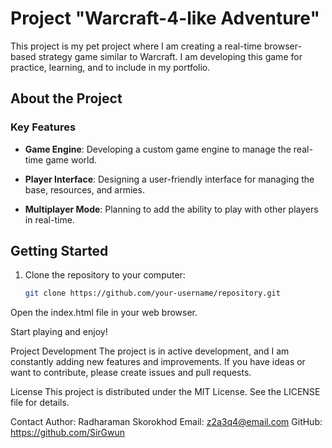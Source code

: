 # Project "Warcraft-4-like Adventure"

This project is my pet project where I am creating a real-time browser-based strategy game similar to Warcraft. I am developing this game for practice, learning, and to include in my portfolio.

## About the Project

### Key Features

- **Game Engine**: Developing a custom game engine to manage the real-time game world.

- **Player Interface**: Designing a user-friendly interface for managing the base, resources, and armies.

- **Multiplayer Mode**: Planning to add the ability to play with other players in real-time.

## Getting Started

1. Clone the repository to your computer:

   ```bash
   git clone https://github.com/your-username/repository.git
   ```
Open the index.html file in your web browser.

Start playing and enjoy!

Project Development
The project is in active development, and I am constantly adding new features and improvements. If you have ideas or want to contribute, please create issues and pull requests.

License
This project is distributed under the MIT License. See the LICENSE file for details.

Contact
Author: Radharaman Skorokhod
Email: z2a3q4@email.com
GitHub: https://github.com/SirGwun